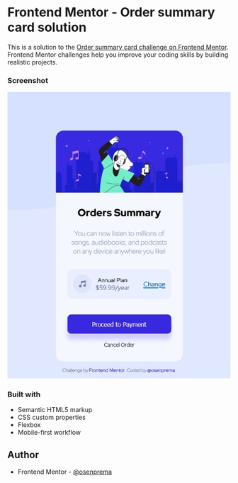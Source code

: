 # Frontend Mentor - Order summary card solution

This is a solution to the [Order summary card challenge on Frontend Mentor](https://www.frontendmentor.io/challenges/order-summary-component-QlPmajDUj). Frontend Mentor challenges help you improve your coding skills by building realistic projects. 

### Screenshot

![](./screenshot.jpg)

### Built with

- Semantic HTML5 markup
- CSS custom properties
- Flexbox
- Mobile-first workflow

## Author

- Frontend Mentor - [@osenprema](https://www.frontendmentor.io/profile/osenprema)